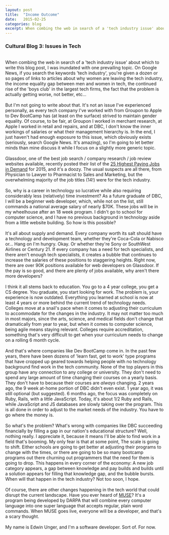```yaml
---
layout: post
title:  "Income Outcome"
date:   2015-02-25
categories: blog
excerpt: When combing the web in search of a 'tech industry issue' about which to write this blog post I was inundated with one prevailing topic. On Google News if you search the keywords 'tech industry' you're given a dozen or so pages of links to articles about why women are leaving the tech industry the income equality gap between men and women in tech the continued rise of the 'boys club' in the largest tech firms the fact that the problem is actually getting worse not better etc..."
---
```


<h3>Cultural Blog 3: Issues in Tech</h3>
<br/>
When combing the web in search of a 'tech industry issue' about which to write this blog post, I was inundated with one prevailing topic. On Google News, if you search the keywords 'tech industry', you're given a dozen or so pages of links to articles about why women are leaving the tech industry, the income equality gap between men and women in tech, the continued rise of the 'boys club' in the largest tech firms, the fact that the problem is actually getting worse, not better, etc...
<br/>
<br/>
But I'm not going to write about that. It's not an issue I've experienced personally, as every tech company I've worked with from Groupon to Apple to Dev BootCamp has (at least on the surface) strived to maintain gender equality. Of course, to be fair, at Groupon I worked in merchant research, at Apple I worked in retail and repairs, and at DBC, I don't know the inner workings of salaries or what their management hierarchy is. In the end, I just haven't had enough exposure to this issue, which obviously exists (seriously, search Google News. It's amazing), so I'm going to let better minds than mine discuss it while I focus on a slightly more generic topic.
<br/>
<br/>
Glassdoor, one of the best job search / company research / job review websites available, recently posted their list of the <a href="http://www.glassdoor.com/blog/highest-paying-jobs-demand/">25 Highest Paying Jobs in Demand</a> for 2015, and it's a doozy. The usual suspects are all there, from Physician to Lawyer to Pharmacist to Sales and Marketing, but the overwhelming majority of the job titles (14!) were for the tech industry.
<br/>
<br/>
So, why is a career in technology so lucrative while also requiring considerably less (relatively) time investment? As a future graduate of DBC, I will be a beginner web developer, which, while not on the list, still commands a national average salary of nearly $70K. These jobs will be in my wheelhouse after an 18 week program. I didn't go to school for computer science, and I have no previous background in technology aside from a little website building. So how is this possible?
<br/>
<br/>
It's all about supply and demand. Every company worth its salt should have a technology and development team, whether they're Coca-Cola or Nabisco or... Hang on I'm hungry. Okay. Or whether they're Sony or SouthWest Airlines or Century 21. If every company has a need for tech specialists, and there aren't enough tech specialists, it creates a bubble that continues to increase the salaries of these positions to staggering heights. Right now, there are over 90K positions available for web developers on Glassdoor. If the pay is so good, and there are plenty of jobs available, why aren't there more developers?
<br/>
<br/>
I think it all stems back to education. You go to a 4 year college, you get a CS degree. You graduate, you start looking for work. The problem is, your experience is now outdated. Everything you learned at school is now at least 4 years or more behind the current trend of technology needs. Colleges move at a snail's pace when it comes to adjusting their curriculum to accommodate for the changes in the industry. It may not matter too much in most majors, since the arts, science, and medical fields don't change that dramatically from year to year, but when it comes to computer science, being agile means staying relevant. Colleges require accreditation, something that's very difficult to get when your curriculum needs to change on a rolling 6 month cycle.
<br/>
<br/>
And that's where companies like Dev BootCamp come in. In the past few years, there have been dozens of 'learn fast, get to work' type programs that have cropped up geared towards helping people with no technology background find work in the tech community. None of the top players in this group have any connection to any college or university. They don't need to spend any large amount of time changing their courses on a yearly basis. They don't have to because their courses are <em>always</em> changing. 2 years ago, the 9 week at-home portion of DBC didn't even exist. 1 year ago, it was still optional (but suggested). 6 months ago, the focus was completely on Ruby, Rails, with a little JavaScript. Today, it's about 1/2 Ruby and Rails, while JavaScript and JS databases are slowly taking over the program. This is all done in order to adjust to the market needs of the industry. You have to go where the money is.
<br/>
<br/>
So what's the problem? What's wrong with companies like DBC succeeding financially by filling a gap in our nation's educational structure? Well, nothing really. I appreciate it, because it means I'll be able to find work in a field that's booming. My only fear is that at some point, The scale is going to shift. Either schools are going to get better at adjusting their programs to change with the times, or there are going to be so many bootcamp programs out there churning out programmers that the need for them is going to drop. This happens in every corner of the economy: A new job category appears, a gap between knowledge and pay builds and builds until a solution appears for filling that knowledge gap, and the bubble bursts. When will that happen in the tech industry? Not too soon, I hope.
<br/>
<br/>
Of course, there are other changes happening in the tech world that could disrupt the current landscape. Have you ever heard of <a href="http://www.darpa.mil/Our_Work/I2O/Programs/Mining_and_Understanding_Software_Enclaves_(MUSE).aspx">MUSE</a>? It's a program being developed by DARPA that will combine every computer language into one super language that accepts regular, plain word commands. When MUSE goes live, everyone will be a developer, and that's a scary thought.
<br/>
<br/>
My name is Edwin Unger, and I'm a software developer. Sort of. For now.